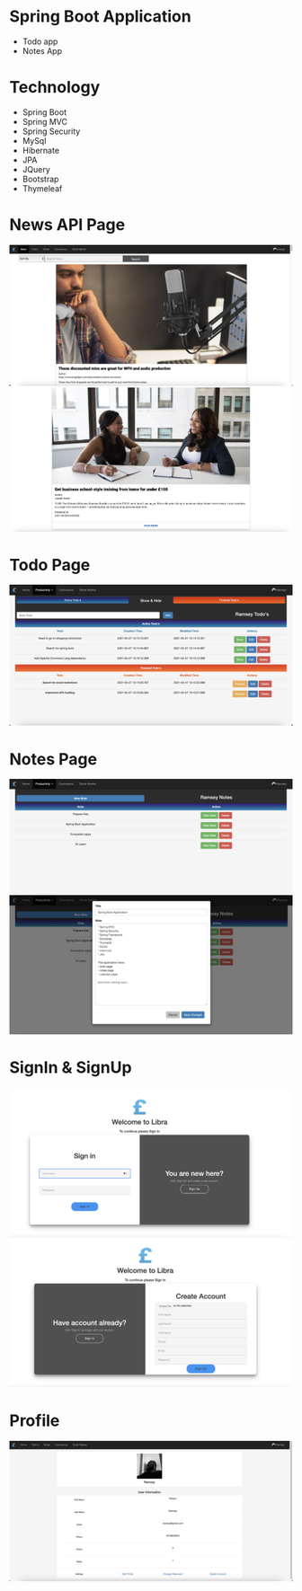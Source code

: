 # Spring Boot Application
* Todo app 
* Notes App

# Technology
* Spring Boot
* Spring MVC
* Spring Security
* MySql
* Hibernate
* JPA
* JQuery
* Bootstrap
* Thymeleaf

# News API Page
![](src/main/resources/static/images/screnshoots/news1.png)
![](src/main/resources/static/images/screnshoots/news2.png)
# Todo Page
![](src/main/resources/static/images/screnshoots/todo.png)
# Notes Page
![](src/main/resources/static/images/screnshoots/notes.png)
![](src/main/resources/static/images/screnshoots/notes1.png)
# SignIn & SignUp 
![](src/main/resources/static/images/screnshoots/signIn.png)
![](src/main/resources/static/images/screnshoots/singUp.png)
# Profile
![](src/main/resources/static/images/screnshoots/profile.png)
